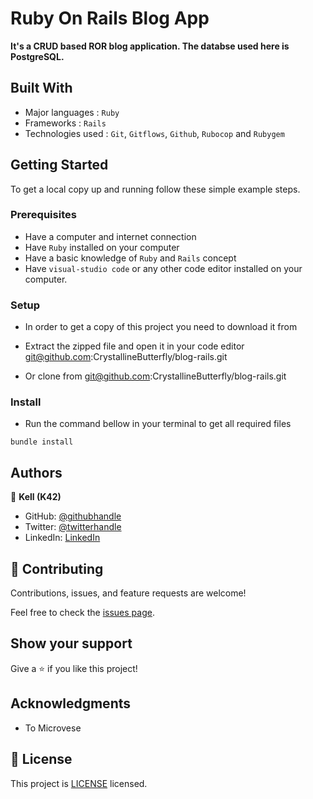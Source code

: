 # Ruby On Rails Blog App

**It's a CRUD based ROR blog application. The databse used here is PostgreSQL.**

## Built With

- Major languages : `Ruby`
- Frameworks : `Rails`
- Technologies used : `Git`, `Gitflows`, `Github`, `Rubocop` and `Rubygem`

## Getting Started

To get a local copy up and running follow these simple example steps.

### Prerequisites

- Have a computer and internet connection
- Have `Ruby` installed on your computer
- Have a basic knowledge of `Ruby` and `Rails` concept
- Have `visual-studio code` or any other code editor installed on your computer.

### Setup

- In order to get a copy of this project you need to download it from 

- Extract the zipped file and open it in your code editor git@github.com:CrystallineButterfly/blog-rails.git
- Or clone from git@github.com:CrystallineButterfly/blog-rails.git

### Install

- Run the command bellow in your terminal to get all required files

```
bundle install
```

## Authors

👤 **Kell (K42)**

- GitHub: [@githubhandle](https://github.com/crystallinebutterfly)
- Twitter: [@twitterhandle](https://twitter.com/@crystAlline_k42)
- LinkedIn: [LinkedIn](https://www.linkedin.com/in/@KellMcwatt/)

## 🤝 Contributing

Contributions, issues, and feature requests are welcome!

Feel free to check the [issues page](https://github.com/jahongiry/Organizer-Ruby_Capstone-project/issues/).

## Show your support

Give a ⭐️ if you like this project!

## Acknowledgments

- To Microvese

## 📝 License

This project is [LICENSE]() licensed.